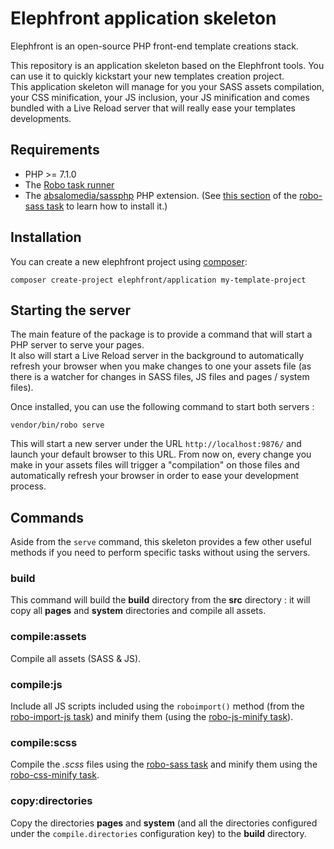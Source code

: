 # Elephfront application skeleton

Elephfront is an open-source PHP front-end template creations stack.  

This repository is an application skeleton based on the Elephfront tools. You can use it to quickly kickstart your new templates creation project.  
This application skeleton will manage for you your SASS assets compilation, your CSS minification, your JS inclusion, your JS minification and comes bundled with a Live Reload server that will really ease your templates developments.

## Requirements

- PHP >= 7.1.0
- The [Robo task runner](https://github.com/consolidation/Robo)
- The [absalomedia/sassphp](https://github.com/absalomedia/sassphp) PHP extension. (See [this section](https://github.com/elephfront/robo-sass#installing-the-extension) of the [robo-sass task](https://github.com/elephfront/robo-sass) to learn how to install it.)

## Installation

You can create a new elephfront project using [composer](http://getcomposer.org):

```
composer create-project elephfront/application my-template-project
```

## Starting the server

The main feature of the package is to provide a command that will start a PHP server to serve your pages.  
It also will start a Live Reload server in the background to automatically refresh your browser when you make changes to one your assets file (as there is a watcher for changes in SASS files, JS files and pages / system files).
 
Once installed, you can use the following command to start both servers :

```
vendor/bin/robo serve
```

This will start a new server under the URL `http://localhost:9876/` and launch your default browser to this URL.
From now on, every change you make in your assets files will trigger a "compilation" on those files and automatically refresh your browser in order to ease your development process.

## Commands

Aside from the `serve` command, this skeleton provides a few other useful methods if you need to perform specific tasks without using the servers.
 
### build

This command will build the **build** directory from the **src** directory : it will copy all **pages** and **system** directories and compile all assets.

### compile:assets

Compile all assets (SASS & JS).

### compile:js

Include all JS scripts included using the `roboimport()` method (from the [robo-import-js task](https://github.com/elephfront/robo-import-js)) and minify them (using the [robo-js-minify task](https://github.com/elephfront/robo-js-minify)).

### compile:scss

Compile the *.scss* files using the [robo-sass task](https://github.com/elephfront/robo-sass) and minify them using the [robo-css-minify task](https://github.com/elephfront/robo-css-minify).

### copy:directories

Copy the directories **pages** and **system** (and all the directories configured under the `compile.directories` configuration key) to the **build** directory.
